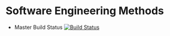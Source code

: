 # **Software Engineering Methods**

- Master Build Status [![Build Status](https://travis-ci.com/DanBeardm/sem.svg?branch=master)](https://travis-ci.com/DanBeardm/sem)
